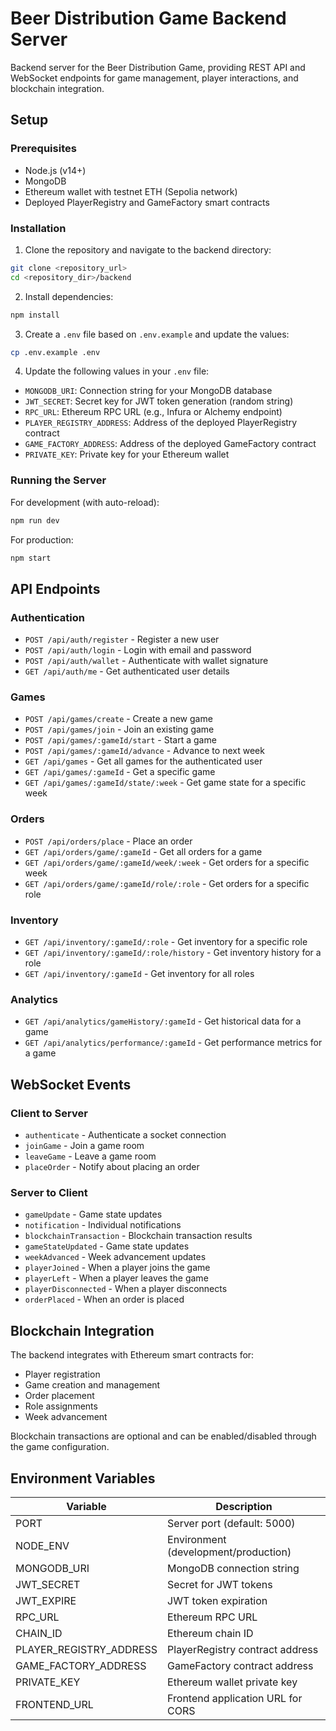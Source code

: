 # Beer Distribution Game Backend Server

Backend server for the Beer Distribution Game, providing REST API and WebSocket endpoints for game management, player interactions, and blockchain integration.

## Setup

### Prerequisites

- Node.js (v14+)
- MongoDB
- Ethereum wallet with testnet ETH (Sepolia network)
- Deployed PlayerRegistry and GameFactory smart contracts

### Installation

1. Clone the repository and navigate to the backend directory:

```bash
git clone <repository_url>
cd <repository_dir>/backend
```

2. Install dependencies:

```bash
npm install
```

3. Create a `.env` file based on `.env.example` and update the values:

```bash
cp .env.example .env
```

4. Update the following values in your `.env` file:

- `MONGODB_URI`: Connection string for your MongoDB database
- `JWT_SECRET`: Secret key for JWT token generation (random string)
- `RPC_URL`: Ethereum RPC URL (e.g., Infura or Alchemy endpoint)
- `PLAYER_REGISTRY_ADDRESS`: Address of the deployed PlayerRegistry contract
- `GAME_FACTORY_ADDRESS`: Address of the deployed GameFactory contract
- `PRIVATE_KEY`: Private key for your Ethereum wallet

### Running the Server

For development (with auto-reload):

```bash
npm run dev
```

For production:

```bash
npm start
```

## API Endpoints

### Authentication

- `POST /api/auth/register` - Register a new user
- `POST /api/auth/login` - Login with email and password
- `POST /api/auth/wallet` - Authenticate with wallet signature
- `GET /api/auth/me` - Get authenticated user details

### Games

- `POST /api/games/create` - Create a new game
- `POST /api/games/join` - Join an existing game
- `POST /api/games/:gameId/start` - Start a game
- `POST /api/games/:gameId/advance` - Advance to next week
- `GET /api/games` - Get all games for the authenticated user
- `GET /api/games/:gameId` - Get a specific game
- `GET /api/games/:gameId/state/:week` - Get game state for a specific week

### Orders

- `POST /api/orders/place` - Place an order
- `GET /api/orders/game/:gameId` - Get all orders for a game
- `GET /api/orders/game/:gameId/week/:week` - Get orders for a specific week
- `GET /api/orders/game/:gameId/role/:role` - Get orders for a specific role

### Inventory

- `GET /api/inventory/:gameId/:role` - Get inventory for a specific role
- `GET /api/inventory/:gameId/:role/history` - Get inventory history for a role
- `GET /api/inventory/:gameId` - Get inventory for all roles

### Analytics

- `GET /api/analytics/gameHistory/:gameId` - Get historical data for a game
- `GET /api/analytics/performance/:gameId` - Get performance metrics for a game

## WebSocket Events

### Client to Server

- `authenticate` - Authenticate a socket connection
- `joinGame` - Join a game room
- `leaveGame` - Leave a game room
- `placeOrder` - Notify about placing an order

### Server to Client

- `gameUpdate` - Game state updates
- `notification` - Individual notifications
- `blockchainTransaction` - Blockchain transaction results
- `gameStateUpdated` - Game state updates
- `weekAdvanced` - Week advancement updates
- `playerJoined` - When a player joins the game
- `playerLeft` - When a player leaves the game
- `playerDisconnected` - When a player disconnects
- `orderPlaced` - When an order is placed

## Blockchain Integration

The backend integrates with Ethereum smart contracts for:

- Player registration
- Game creation and management
- Order placement
- Role assignments
- Week advancement

Blockchain transactions are optional and can be enabled/disabled through the game configuration.

## Environment Variables

| Variable | Description |
|----------|-------------|
| PORT | Server port (default: 5000) |
| NODE_ENV | Environment (development/production) |
| MONGODB_URI | MongoDB connection string |
| JWT_SECRET | Secret for JWT tokens |
| JWT_EXPIRE | JWT token expiration |
| RPC_URL | Ethereum RPC URL |
| CHAIN_ID | Ethereum chain ID |
| PLAYER_REGISTRY_ADDRESS | PlayerRegistry contract address |
| GAME_FACTORY_ADDRESS | GameFactory contract address |
| PRIVATE_KEY | Ethereum wallet private key |
| FRONTEND_URL | Frontend application URL for CORS | 